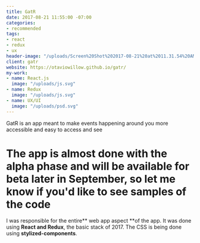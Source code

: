 ```yaml
---
title: GatR
date: 2017-08-21 11:55:00 -07:00
categories:
- recommended
tags:
- react
- redux
- ux
header-image: "/uploads/Screen%20Shot%202017-08-21%20at%2011.31.54%20AM.png"
client: gatr
website: https://otaviowillow.github.io/gatr/
my-work:
- name: React.js
  image: "/uploads/js.svg"
- name: Redux
  image: "/uploads/js.svg"
- name: UX/UI
  image: "/uploads/psd.svg"
---
```


GatR is an app meant to make events happening around you more accessible and easy to access and see

# The app is almost done with the alpha phase and will be available for beta later in September, so let me know if you'd like to see samples of the code

I was responsible for the entire** web app aspect **of the app. It was done using **React and Redux**, the basic stack of 2017. The CSS is being done using **stylized-components**.